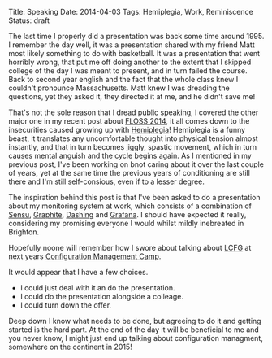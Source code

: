 Title: Speaking
Date: 2014-04-03
Tags: Hemiplegia, Work, Reminiscence
Status: draft

The last time I properly did a presentation was back some time around 1995. I remember the day well, it was a presentation shared with my friend Matt most likely something to do with basketball. It was a presentation that went horribly wrong, that put me off doing another to the extent that I skipped college of the day I was meant to present, and in turn failed the course. Back to second year english and the fact that the whole class knew I couldn't pronounce Massachusetts. Matt knew I was dreading the questions, yet they asked it, they directed it at me, and he didn't save me!

That's not the sole reason that I dread public speaking, I covered the other major one in my recent post about [FLOSS 2014]({{filename}}/articles/floss_2014_1.md), it all comes down to the insecurities caused growing up with [Hemiplegia]({filename}/articles/what_is_hemiplegia.md)! Hemiplegia is a funny beast, it translates any uncomfortable thought into physical tension almost instantly, and that in turn becomes jiggly, spastic movement, which in turn causes mental anguish and the cycle begins again. As I mentioned in my previous post, I've been working on bnot caring about it over the last couple of years, yet at the same time the previous years of conditioning are still there and I'm still self-consious, even if to a lesser degree.

The inspiration behind this post is that I've been asked to do a presentation about my monitoring system at work, which consists of a combination of [Sensu](http://www.sensuapp.org), [Graphite](http://graphite.wikidot.com), [Dashing](http://shopify.github.io/dashing) and [Grafana](http://www.grafana.org). I should have expected it really, considering my promising everyone I would whilst mildly inebreated in Brighton.

Hopefully noone will remember how I swore about talking about [LCFG](http://www/lcfg.org) at next years [Configuration Management Camp](http://cfgmgmtcamp.eu).

It would appear that I have a few choices.

* I could just deal with it an do the presentation.
* I could do the presentation alongside a colleage.
* I could turn down the offer.

Deep down I know what needs to be done, but agreeing to do it and getting started is the hard part. At the end of the day it will be beneficial to me and you never know, I might just end up talking about configuration managment, somewhere on the continent in 2015!
